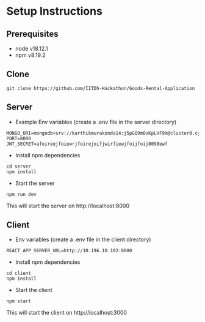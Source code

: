 # Setup Instructions

## Prerequisites
- node v18.12.1
- npm v8.19.2

## Clone
```
git clone https://github.com/IITDh-Hackathon/Goods-Rental-Application
```

## Server
- Example Env variables (create a .env file in the server directory)
```
MONGO_URI=mongodb+srv://karthikmurakonda14:j5pGQ9mOvKpLHF9X@cluster0.cyr9pcq.mongodb.net/
PORT=8000
JWT_SECRET=afoireejfoiewrjfoirejoifjwirfiewjfoijfoij8098ewf
```
- Install npm dependencies
```
cd server
npm install
```
- Start the server
```
npm run dev
```
This will start the server on http://localhost:8000

## Client
- Env variables (create a .env file in the client directory)
```
REACT_APP_SERVER_URL=http://10.196.10.102:8000
```
- Install npm dependencies
```
cd client
npm install
```

- Start the client
```
npm start
```
This will start the client on http://localhost:3000
